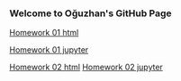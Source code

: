 ### Welcome to Oğuzhan's GitHub Page

[Homework 01 html](https://bu-ie-360.github.io/spring22-oguzhanakbas/homework_one.html)

[Homework 01 jupyter](homework_one.ipynb)


[Homework 02 html]()
[Homework 02 jupyter]()
